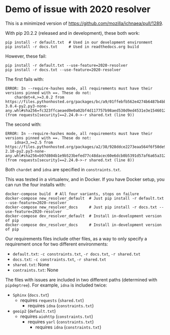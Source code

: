# Demo of issue with 2020 resolver

This is a minimized version of https://github.com/mozilla/ichnaea/pull/1289.

With pip 20.2.2 (released and in development), these both work:

```
pip install -r default.txt  # Used in our development environment
pip install -r docs.txt     # Used in readthedocs.org build
```

However, these fail:

```
pip install -r default.txt --use-feature=2020-resolver
pip install -r docs.txt --use-feature=2020-resolver
```

The first fails with:
```
ERROR: In --require-hashes mode, all requirements must have their versions pinned with ==. These do not:
    chardet<4,>=3.0.2 from https://files.pythonhosted.org/packages/bc/a9/01ffebfb562e4274b6487b4bb1ddec7ca55ec7510b22e4c51f14098443b8/chardet-3.0.4-py2.py3-none-any.whl#sha256=fc323ffcaeaed0e0a02bf4d117757b98aed530d9ed4531e3e15460124c106691 (from requests[security]==2.24.0->-r shared.txt (line 9))
```

The second with:
```
ERROR: In --require-hashes mode, all requirements must have their versions pinned with ==. These do not:
    idna<3,>=2.5 from https://files.pythonhosted.org/packages/a2/38/928ddce2273eaa564f6f50de919327bf3a00f091b5baba8dfa9460f3a8a8/idna-2.10-py2.py3-none-any.whl#sha256=b97d804b1e9b523befed77c48dacec60e6dcb0b5391d57af6a65a312a90648c0 (from requests[security]==2.24.0->-r shared.txt (line 8))
```

Both ``chardet`` and ``idna`` are specified in ``constraints.txt``.

This was tested in a virtualenv, and in Docker. If you have Docker setup, you can run the four installs with:

```
docker-compose build  # All four variants, stops on failure
docker-compose new_resolver_default  # Just pip install -r default.txt --use-feature=2020-resolver
docker-compose new_resolver_docs     # Just pip install -r docs.txt --use-feature=2020-resolver
docker-compose dev_resolver_default  # Install in-development version of pip
docker-compose dev_resolver_docs     # Install in-development version of pip
```

Our requirements files include other files, as a way to only specify a requirement once for two different environments:
* ``default.txt``: ``-c constraints.txt``, ``-r docs.txt``, ``-r shared.txt``
* ``docs.txt``: ``-c constraints.txt``, ``-r shared.txt``
* ``shared.txt``: None
* ``contraints.txt``: None

The files with issues are included in two different paths (determined with ``pipdeptree``). For example, ``idna`` is included twice:

* ``Sphinx`` (``docs.txt``)
   - requires ``requests`` (``shared.txt``)
      - requires ``idna`` (``constraints.txt``)
* ``geoip2`` (``default.txt``)
   - requires ``aiohttp`` (``constraints.txt``)
      - requires ``yarl`` (``constraints.txt``)
         - requires ``idna`` (``constraints.txt``)
